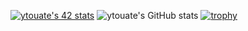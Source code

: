 [![ytouate's 42 stats](https://badge42.vercel.app/api/v2/cl2xpyfyc003609mos4hzoalh/stats?cursusId=21&coalitionId=80)](https://github.com/JaeSeoKim/badge42)
![ytouate's GitHub stats](https://github-readme-stats.vercel.app/api?username=ytouate&show_icons=true&theme=tokyonight)
[![trophy](https://github-profile-trophy.vercel.app/?username=ytouate&theme=onedark)](https://github.com/ryo-ma/github-profile-trophy)
